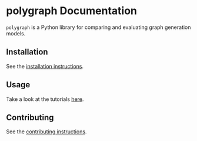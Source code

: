 # polygraph Documentation

`polygraph` is a Python library for comparing and evaluating graph generation
models.

## Installation

See the [installation instructions](installation.md).

## Usage

Take a look at the tutorials [here](tutorials/index.md).

## Contributing

See the [contributing instructions](contributing.md).
